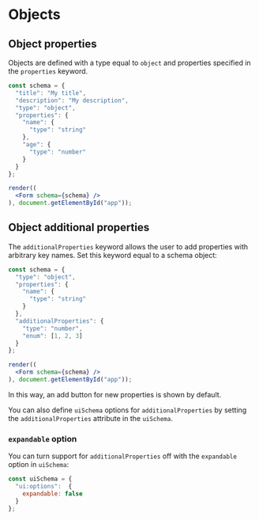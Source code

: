 # Objects

## Object properties

Objects are defined with a type equal to `object` and properties specified in the `properties` keyword.

```jsx
const schema = {
  "title": "My title",
  "description": "My description",
  "type": "object",
  "properties": {
    "name": {
      "type": "string"
    },
    "age": {
      "type": "number"
    }
  }
};

render((
  <Form schema={schema} />
), document.getElementById("app"));
```

## Object additional properties

The `additionalProperties` keyword allows the user to add properties with arbitrary key names. Set this keyword equal to a schema object:

```jsx
const schema = {
  "type": "object",
  "properties": {
    "name": {
      "type": "string"
    }
  },
  "additionalProperties": {
    "type": "number",
    "enum": [1, 2, 3]
  }
};

render((
  <Form schema={schema} />
), document.getElementById("app"));
```

In this way, an add button for new properties is shown by default.

You can also define `uiSchema` options for `additionalProperties` by setting the `additionalProperties` attribute in the `uiSchema`.

### `expandable` option

You can turn support for `additionalProperties` off with the `expandable` option in `uiSchema`:

```js
const uiSchema = {
  "ui:options":  {
    expandable: false
  }
};
```
